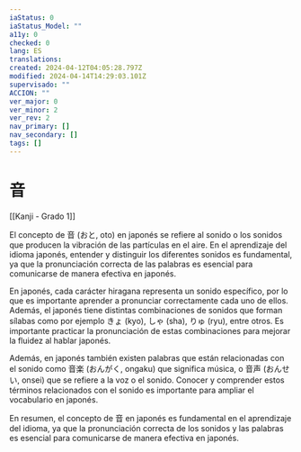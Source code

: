 ```yaml
---
iaStatus: 0
iaStatus_Model: ""
a11y: 0
checked: 0
lang: ES
translations: 
created: 2024-04-12T04:05:28.797Z
modified: 2024-04-14T14:29:03.101Z
supervisado: ""
ACCION: ""
ver_major: 0
ver_minor: 2
ver_rev: 2
nav_primary: []
nav_secondary: []
tags: []
---
```

# 音

[[Kanji - Grado 1]]

El concepto de 音 (おと, oto) en japonés se refiere al sonido o los sonidos que producen la vibración de las partículas en el aire. En el aprendizaje del idioma japonés, entender y distinguir los diferentes sonidos es fundamental, ya que la pronunciación correcta de las palabras es esencial para comunicarse de manera efectiva en japonés.

En japonés, cada carácter hiragana representa un sonido específico, por lo que es importante aprender a pronunciar correctamente cada uno de ellos. Además, el japonés tiene distintas combinaciones de sonidos que forman sílabas como por ejemplo きょ (kyo), しゃ (sha), りゅ (ryu), entre otros. Es importante practicar la pronunciación de estas combinaciones para mejorar la fluidez al hablar japonés.

Además, en japonés también existen palabras que están relacionadas con el sonido como 音楽 (おんがく, ongaku) que significa música, o 音声 (おんせい, onsei) que se refiere a la voz o el sonido. Conocer y comprender estos términos relacionados con el sonido es importante para ampliar el vocabulario en japonés.

En resumen, el concepto de 音 en japonés es fundamental en el aprendizaje del idioma, ya que la pronunciación correcta de los sonidos y las palabras es esencial para comunicarse de manera efectiva en japonés.
